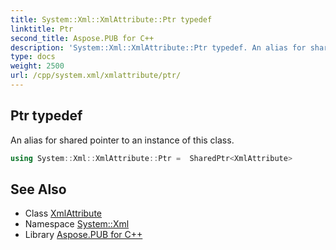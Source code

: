 ```yaml
---
title: System::Xml::XmlAttribute::Ptr typedef
linktitle: Ptr
second_title: Aspose.PUB for C++
description: 'System::Xml::XmlAttribute::Ptr typedef. An alias for shared pointer to an instance of this class in C++.'
type: docs
weight: 2500
url: /cpp/system.xml/xmlattribute/ptr/
---
```

## Ptr typedef


An alias for shared pointer to an instance of this class.

```cpp
using System::Xml::XmlAttribute::Ptr =  SharedPtr<XmlAttribute>
```

## See Also

* Class [XmlAttribute](../)
* Namespace [System::Xml](../../)
* Library [Aspose.PUB for C++](../../../)
